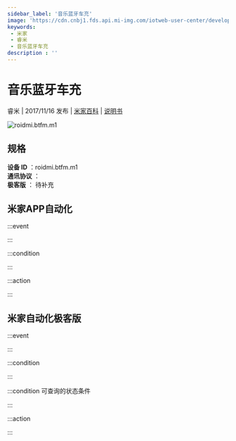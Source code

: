 ```yaml
---
sidebar_label: '音乐蓝牙车充'
image: 'https://cdn.cnbj1.fds.api.mi-img.com/iotweb-user-center/developer_1679066513431xlBE7fZ8.png?GalaxyAccessKeyId=AKVGLQWBOVIRQ3XLEW&Expires=9223372036854775807&Signature=0X4sdQrhUE01nCQ6MplcBjRLJqQ='
keywords: 
 - 米家
 - 睿米
 - 音乐蓝牙车充
description : ''
---
```

# 音乐蓝牙车充

睿米 | 2017/11/16 发布 | [米家百科](https://home.mi.com/webapp/content/baike/product/index.html?model=roidmi.btfm.m1) | [说明书](https://home.mi.com/views/introduction.html?model=roidmi.btfm.m1&region=cn)

![roidmi.btfm.m1](https://cdn.cnbj1.fds.api.mi-img.com/iotweb-user-center/developer_1679066513431xlBE7fZ8.png?GalaxyAccessKeyId=AKVGLQWBOVIRQ3XLEW&Expires=9223372036854775807&Signature=0X4sdQrhUE01nCQ6MplcBjRLJqQ=)

## 规格  
> 
**设备 ID** ：roidmi.btfm.m1  
**通讯协议** ：  
**极客版**  ： 待补充 


## 米家APP自动化  

:::event  

:::

:::condition  

:::

:::action   

:::

## 米家自动化极客版  

:::event  

:::

:::condition  

:::

:::condition 可查询的状态条件  

:::

:::action  

:::

        
